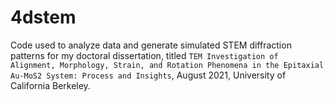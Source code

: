 # 4dstem
Code used to analyze data and generate simulated STEM diffraction patterns for my doctoral dissertation,
titled `TEM Investigation of Alignment, Morphology, Strain, and Rotation Phenomena in the Epitaxial Au-MoS2 System: Process and Insights`,
August 2021, University of California Berkeley.
